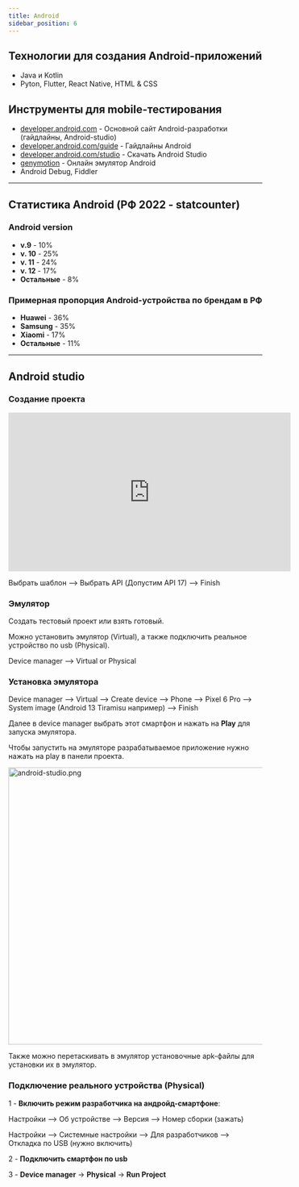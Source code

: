 ```yaml
---
title: Android
sidebar_position: 6
---
```


## Технологии для создания Android-приложений

- Java и Kotlin
- Pyton, Flutter, React Native, HTML & CSS

## Инструменты для mobile-тестирования

- [developer.android.com](https://developer.android.com/) - Основной сайт Android-разработки (гайдлайны, Android-studio)
- [developer.android.com/guide](https://developer.android.com/guide) - Гайдлайны Android
- [developer.android.com/studio](https://developer.android.com/studio) - Скачать Android Studio
- [genymotion](https://www.genymotion.com/) - Онлайн эмулятор Android
- Android Debug, Fiddler

---

## Статистика Android (РФ 2022 - statcounter)

### Android version

- **v.9** - 10%
- **v. 10** - 25%
- **v. 11** - 24%
- **v. 12** - 17%
- **Остальные** - 8%

### Примерная пропорция Android-устройства по брендам в РФ

- **Huawei** - 36%
- **Samsung** - 35%
- **Xiaomi** - 17%
- **Остальные** - 11%

---

## Android studio

### Создание проекта

<iframe width="560" height="315" src="https://www.youtube.com/embed/zzV2aML_zNg" title="YouTube video player" frameborder="0" allow="accelerometer; autoplay; clipboard-write; encrypted-media; gyroscope; picture-in-picture" allowfullscreen></iframe>

Выбрать шаблон --> Выбрать API (Допустим API 17) --> Finish

### Эмулятор

Создать тестовый проект или взять готовый.

Можно установить эмулятор (Virtual), а также подключить реальное устройство по usb (Physical).

Device manager --> Virtual or Physical

### Установка эмулятора

Device manager --> Virtual --> Create device --> Phone --> Pixel 6 Pro --> System image (Android 13 Tiramisu например) --> Finish

Далее в device manager выбрать этот смартфон и нажать на **Play** для запуска эмулятора.

Чтобы запустить на эмуляторе разрабатываемое приложение нужно нажать на play в панели проекта.

<img src="../../../img/qa/android-studio.png" width="550" alt="android-studio.png" />

Также можно перетаскивать в эмулятор установочные apk-файлы для установки их в эмулятор.

### Подключение реального устройства (Physical)

1 - **Включить режим разработчика на андройд-смартфоне**:

Настройки --> Об устройстве --> Версия --> Номер сборки (зажать)

Настройки --> Системные настройки --> Для разработчиков --> Откладка по USB (нужно включить)

2 - **Подключить смартфон по usb**

3 - **Device manager** → **Physical** → **Run Project**
